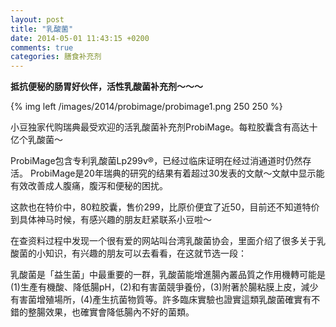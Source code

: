 ```yaml
---
layout: post
title: "乳酸菌"
date: 2014-05-01 11:43:15 +0200
comments: true
categories: 膳食补充剂
---
```


__抵抗便秘的肠胃好伙伴，活性乳酸菌补充剂～～～__

<!-- more -->

{% img left /images/2014/probimage/probimage1.png 250 250 %}

小豆独家代购瑞典最受欢迎的活乳酸菌补充剂ProbiMage。每粒胶囊含有高达十亿个乳酸菌～

ProbiMage包含专利乳酸菌Lp299v®，已经过临床证明在经过消通道时仍然存活。 ProbiMage是20年瑞典的研究的结果有着超过30发表的文献～文献中显示能有效改善成人腹痛，腹泻和便秘的困扰。

这款也在特价中，80粒胶囊，售价299，比原价便宜了近50，目前还不知道特价到具体神马时候，有感兴趣的朋友赶紧联系小豆啦～

在查资料过程中发现一个很有爱的网站叫台湾乳酸菌协会，里面介绍了很多关于乳酸菌的小知识，有兴趣的朋友可以去看看，在这就节选一段：

乳酸菌是「益生菌」中最重要的一群，乳酸菌能增進腸內叢品質之作用機轉可能是(1)生產有機酸、降低腸pH，(2)和有害菌競爭養份，(3)附著於腸粘膜上皮，減少有害菌增殖場所，(4)產生抗菌物質等。許多臨床實驗也證實這類乳酸菌確實有不錯的整腸效果，也確實會降低腸內不好的菌類。	
